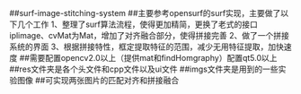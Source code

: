 ##surf-image-stitching-system
##主要参考opensurf的surf实现，主要做了以下几个工作
1、整理了surf算法流程，使得更加精简，更换了老式的接口iplimage、cvMat为Mat，增加了对齐融合部分，使得拼接完善
2、做了一个拼接系统的界面
3、根据拼接特性，框定提取特征的范围，减少无用特征提取，加快速度
##需要配置opencv2.0以上（提供mat和findHomgraphy）配置qt5.0以上
##res文件夹是各个头文件和cpp文件以及ui文件
##imgs文件夹是用到的一些实验图像
##可实现两张图片的匹配对齐和拼接融合
